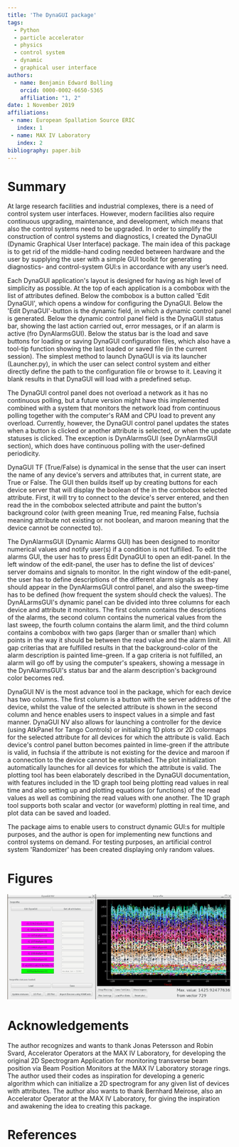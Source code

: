 ```yaml
---
title: 'The DynaGUI package'
tags:
  - Python
  - particle accelerator
  - physics
  - control system
  - dynamic
  - graphical user interface
authors:
  - name: Benjamin Edward Bolling
    orcid: 0000-0002-6650-5365
    affiliation: "1, 2"
date: 1 November 2019
affiliations:
 - name: European Spallation Source ERIC
   index: 1
 - name: MAX IV Laboratory
   index: 2
bibliography: paper.bib
---
```


# Summary

At large research facilities and industrial complexes, there is a need of control system user interfaces. However, modern facilities also require continuous upgrading, maintenance, and development, which means that also the control systems need to be upgraded. In order to simplify the construction of control systems and diagnostics, I created the DynaGUI (Dynamic Graphical User Interface) package. The main idea of this package is to get rid of the middle-hand coding needed between hardware and the user by supplying the user with a simple GUI toolkit for generating diagnostics- and control-system GUI:s in accordance with any user’s need.

Each DynaGUI application's layout is designed for having as high level of simplicity as possible. At the top of each application is a combobox with the list of attributes defined. Below the combobox is a button called 'Edit DynaGUI', which opens a window for configuring the DynaGUI. Below the 'Edit DynaGUI'-button is the dynamic field, in which a dynamic control panel is generated. Below the dynamic control panel field is the DynaGUI status bar, showing the last action carried out, error messages, or if an alarm is active (fro DynAlarmsGUI). Below the status bar is the load and save buttons for loading or saving DynaGUI configuration files, which also have a tool-tip function showing the last loaded or saved file (in the current session). The simplest method to launch DynaGUI is via its launcher (Launcher.py), in which the user can select control system and either directly define the path to the configuration file or browse to it. Leaving it blank results in that DynaGUI will load with a predefined setup.

The DynaGUI control panel does not overload a network as it has no continuous polling, but a future version might have this implemented combined with a system that monitors the network load from continuous polling together with the computer's RAM and CPU load to prevent any overload. Currently, however, the DynaGUI control panel updates the states when a button is clicked or another attribute is selected, or when the update statuses is clicked. The exception is DynAlarmsGUI (see DynAlarmsGUI section), which does have continuous polling with the user-defined periodicity.

DynaGUI TF (True/False) is dynamical in the sense that the user can insert the name of any device's servers and attributes that, in current state, are True or False. The GUI then builds itself up by creating buttons for each device server that will display the boolean of the in the combobox selected attribute. First, it will try to connect to the device's server entered, and then read the in the combobox selected attribute and paint the button's background color (with green meaning True, red meaning False, fuchsia meaning attribute not existing or not boolean, and maroon meaning that the device cannot be connected to).

The DynAlarmsGUI (Dynamic Alarms GUI) has been designed to monitor numerical values and notify user(s) if a condition is not fulfilled. To edit the alarms GUI, the user has to press Edit DynaGUI to open an edit-panel. In the left window of the edit-panel, the user has to define the list of devices' server domains and signals to monitor. In the right window of the edit-panel, the user has to define descriptions of the different alarm signals as they should appear in the DynAlarmsGUI control panel, and also the sweep-time has to be defined (how frequent the system should check the values). The DynALarmsGUI's dynamic panel can be divided into three columns for each device and attribute it monitors. The first column contains the descriptions of the alarms, the second column contains the numerical values from the last sweep, the fourth column contains the alarm limit, and the third column contains a combobox with two gaps (larger than or smaller than) which points in the way it should be between the read value and the alarm limit. All gap criterias that are fulfilled results in that the background-color of the alarm description is painted lime-green. If a gap criteria is not fulfilled, an alarm will go off by using the computer's speakers, showing a message in the DynAlarmsGUI's status bar and the alarm description's background color becomes red.

DynaGUI NV is the most advance tool in the package, which for each device has two columns. The first column is a button with the server address of the device, whilst the value of the selected attribute is shown in the second column and hence enables users to inspect values in a simple and fast manner. DynaGUI NV also allows for launching a controller for the device (using AtkPanel for Tango Controls) or initializing 1D plots or 2D colormaps for the selected attribute for all devices for which the attribute is valid. Each device's control panel button becomes painted in lime-green if the attribute is valid, in fuchsia if the attribute is not existing for the device and maroon if a connection to the device cannot be established. The plot initialization automatically launches for all devices for which the attribute is valid. The plotting tool has been elaborately described in the DynaGUI documentation, with features included in the 1D graph tool being plotting read values in real time and also setting up and plotting equations (or functions) of the read values as well as combining the read values with one another. The 1D graph tool supports both scalar and vector (or waveform) plotting in real time, and plot data can be saved and loaded.

The package aims to enable users to construct dynamic GUI:s for multiple purposes, and the author is open for implementing new functions and control systems on demand. For testing purposes, an artificial control system 'Randomizer' has been created displaying only random values.

# Figures

![A dynamic control panel of DynaGUI has been configured (left), from which a 1D realtime plot has been launched for the devices of which the HorProfile vector attribute is valid. This vector attribute reveals the horizontal profile of a particle beam.](figure1.png)

# Acknowledgements
The author recognizes and wants to thank Jonas Petersson and Robin Svard, Accelerator Operators at the MAX IV Laboratory, for developing the original 2D Spectrogram Application for monitoring transverse beam position via Beam Position Monitors at the MAX IV Laboratory storage rings. The author used their codes as inspiration for developing a generic algorithm which can initialize a 2D spectrogram for any given list of devices with attributes. The author also wants to thank Bernhard Meirose, also an Accelerator Operator at the MAX IV Laboratory, for giving the inspiration and awakening the idea to creating this package.

# References